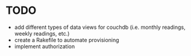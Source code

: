 # TODO
- add different types of data views for couchdb (i.e. monthly readings, weekly readings, etc.)
- create a Rakefile to automate provisioning
- implement authorization
